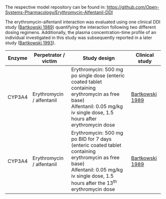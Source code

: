 The respective model repository can be found in:
https://github.com/Open-Systems-Pharmacology/Erythromycin-Alfentanil-DDI

The erythromycin-alfentanil interaction was evaluated using one clinical DDI study ([Bartkowski 1989](#4-References)) quantifying the interaction following two different dosing regimens. Additionally, the plasma concentration-time profile of an individual investigated in this study was subsequently reported in a later study ([Bartkowski 1993](#4-References)).



| Enzyme | Perpetrator / victim      | Study design                                                 | Clinical study                   |
| ------ | ------------------------- | ------------------------------------------------------------ | -------------------------------- |
| CYP3A4 | Erythromycin / alfentanil | Erythromycin: 500 mg po single dose (enteric coated tablet containing erythromycin as free base)<br />Alfentanil: 0.05 mg/kg iv single dose, 1.5 hours after erythromycin dose | [Bartkowski 1989](#4-References) |
| CYP3A4 | Erythromycin / alfentanil | Erythromycin: 500 mg po BID for 7 days (enteric coated tablet containing erythromycin as free base)<br />Alfentanil: 0.05 mg/kg iv single dose, 1.5 hours after the 13<sup>th</sup> erythromycin dose | [Bartkowski 1989](#4-References) |



